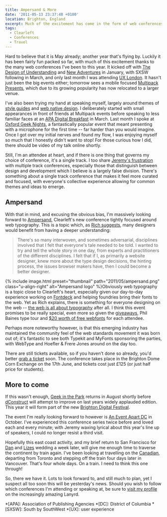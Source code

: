 ```yaml
---
title: Ampersand & More
date: '2011-05-13 23:37:48 +0100'
location: Brighton, England
excerpt: Much of the excitement has come in the form of web conferences, and looking back, I find it surprising just how many I've attended this year already.
tags:
  - Clearleft
  - Conferences
  - Travel
---
```

Hard to believe that it is May already; another year that's flying by. Luckily it has been fairly fun packed so far, with much of this excitement thanks to the many web conferences I've been to this year. It kicked off with [The Design of Understanding][1] and [New Adventures][2] in January, with SXSW following in March, and only last month I was attending [UX London][3]. It hasn't just been the big events either; tomorrow sees a mobile focused [Multipack Presents][4], which due to its growing popularity has now relocated to a larger venue.

I've also been trying my hand at speaking myself, largely around themes of [style guides][5] and [web native design][6]. I deliberately started with small appearances in front of friends at Multipack events before speaking to less familiar faces at an [APA Digital Breakfast][7] in March. Last month I spoke at [Oxford Geek Nights][8], a fantastically popular event that meant presenting with a microphone for the first time -- far harder than you would imagine. Once I got over my initial nerves and found my flow, I was enjoying myself so much that I honestly didn't want to stop! For those curious how I did, there should be video of my talk online shortly.

Still, I'm an attendee at heart, and if there is one thing that governs my choice of conference, it's a single track. I too share [Jeremy's frustration][9] with multiple track conferences, especially those that distinguish between design and development which I believe is a largely false division. There's something about a single track conference that makes it feel more curated and focused, with everyone's collective experience allowing for common themes and ideas to emerge.

## Ampersand
With that in mind, and excusing the obvious bias, I'm massively looking forward to [Ampersand][10], Clearleft's new conference tightly focused around web typography. This is a topic which, as [Rich suggests][11], many designers would benefit from having a deeper understanding:

> There's so many interwoven, and sometimes adversarial, disciplines involved that I felt that everyone's tale needed to be told. I wanted to try and tell the whole story in one day, from experts and practitioners of the different disciplines. I felt that if I, as primarily a website designer, knew more about the type design decisions, the hinting process, the issues browser makers have, then I could become a better designer.

{% include image.html preset="thumbnail" path="2011/05/ampersand.png" class="u-align-right" alt="Ampersand logo" %}Obviously web typography is a topic close to Clearleft's heart, especially given our day-to-day experience working on [Fontdeck][12] and helping foundries bring their fonts to the web. Yet as Rich explains, there is something for everyone designing on the web -- [the web is all about typography][13] after all. I think this event promises to be really special, even more so given the [giveaways][14], Phil Baines type tour and [$20 worth of free webfonts][15] for each attendee.

Perhaps more noteworthy however, is that this emerging industry has maintained the community feel of the web standards movement it was born out of; it's fantastic to see both Typekit and MyFonts sponsoring the parties, with WebType and Hoefler & Frere Jones around on the day too.

There are still tickets available, so if you haven't done so already, you'd better [grab a ticket][16] soon. The conference takes place in the Brighton Dome Corn Exchange on the 17th June, and tickets cost just £125 (or just half price for students).

## More to come
If this wasn't enough, [Geek in the Park][17] returns in August shortly before [dConstruct][18] will attempt to improve on last years widely applauded edition. This year it will form part of the new [Brighton Digital Festival][19].

The event I'm really looking forward to however is [An Event Apart DC][20] in October. I've experienced this conference series twice before and loved each and every minute; with Jeremy waxing lyrical about this year's line up of speakers, I could no longer resist a third visit.

Hopefully this east coast activity, and my brief return to San Francisco for [Dan][21] and [Lizes][22] wedding a week later, will give me enough time to traverse the continent by train again. I've been looking at travelling on the [Canadian][23], departing from Toronto and stepping off the train four days later in Vancouver. That's four whole days. On a train. I need to think this one through!

So, there we have it. Lots to look forward to, and still much to plan, yet I suspect all too soon this will be yesterday's news. Should you wish to follow which conferences I'm attending or speaking at, be sure to [visit my profile][24] on the increasingly amazing Lanyrd.

[1]: http://www.thedesignofunderstanding.com/
[2]: http://newadventuresconf.com/
[3]: http://2011.uxlondon.com/
[4]: http://www.multipack.co.uk/presents/mobile-development/
[5]: /talks/multipack_presents_november_2010/
[6]: /talks/apa_digital_breakfast_march_2011/
[7]: http://www.apa.co.uk/news/digital-breakfast-web-design-trends-tues-08-march/
[8]: http://oxford.geeknights.net/2011/apr-13th/
[9]: http://adactio.com/journal/4557/
[10]: http://ampersandconf.com/
[11]: http://clagnut.com/blog/2361/
[12]: http://fontdeck.com/
[13]: http://www.informationarchitects.jp/en/the-web-is-all-about-typography-period/
[14]: http://www.ligatureloopandstem.com/product/lesson-plan-second-flight/
[15]: http://blog.fontdeck.com/post/5336616916/
[16]: http://ampersandconf.eventbrite.com/
[17]: http://2011.geekinthepark.co.uk/
[18]: http://2011.dconstruct.org/
[19]: http://brightondigitalfestival.co.uk/
[20]: http://aneventapart.com/2011/dc/
[21]: https://twitter.com/dpc47
[22]: https://twitter.com/lizes
[23]: http://en.wikipedia.org/wiki/Canadian_(train)
[24]: http://lanyrd.com/people/paulrobertlloyd/

*[APA]: Association of Publishing Agencies
*[DC]: District of Columbia
*[SXSW]: South by SouthWest
*[UX]: user experience
